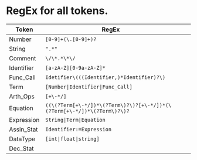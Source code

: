 # RegEx for all tokens.


| Token      | RegEx                                                                    |       |          |
|------------|--------------------------------------------------------------------------|-------|----------|
| Number     | `[0-9]+(\.[0-9]+)?`                                                      |       |          |
| String     | `".*"`                                                                   |       |          |
| Comment    | `\/\*.*\*\/`                                                             |       |          |
| Identifier | `[a-zA-Z][0-9a-zA-Z]*`                                                   |       |          |
| Func_Call  | `Idetifier\(((Identifier,)*Identifier)?\)`                               |       |          |
| Term       | <code>[Number&#124;Identifier&#124;Func_Call]</code>                     |       |          |
| Arth_Ops   | `[+\-*/]`                                                                |       |          |
| Equation   | `((\(?Term[+\-*/])*\(?Term\)?\)?[+\-*/])*(\(?Term[+\-*/])*\(?Term\)?\)?` |       |          |
| Expression | <code>String&#124;Term&#124;Equation</code>                              |       |          |
| Assin_Stat | `Identifier:=Expression`                                                 |       |          |
| DataType   | <code>[int&#124;float&#124;string]</code>                                |       |          |
| Dec_Stat   |                                                                          |       |          |
